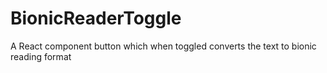 # BionicReaderToggle
A React component button which when toggled converts the text to bionic reading format
